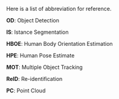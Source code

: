 Here is a list of abbreviation for reference.



**OD**: Object Detection

**IS**: Istance Segmentation

**HBOE**: Human Body Orientation Estimation

**HPE**: Human Pose Estimate

**MOT**: Multiple Object Tracking

**ReID**: Re-identification

**PC**: Point Cloud

